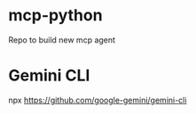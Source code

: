 # mcp-python
Repo to build new mcp agent

# Gemini CLI
npx https://github.com/google-gemini/gemini-cli